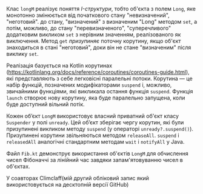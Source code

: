 Клас `longM` реалізує поняття _I-структури_, тобто об'єкта з полем `Long`, яке монотонно змінюється від початкового стану "невизначений", "неготовий".
 до стану, "визначений" з визначеним "Long" методом `set`, а потім, можливо, до стану "перевизначеного", "суперечливого" додатковим викликом
`set` з нерівним значенням, реалізованого як виключення.
Метод `get` _призупиняє_ поточну корутину, якщо об'єкт знаходиться в стані "неготовий", доки він не стане "визначеним" після виклику `set`.

Реалізація базується на Kotlin корутинах (https://kotlinlang.org/docs/reference/coroutines/coroutines-guide.html), які представляють з себе легковісні паралельні потоки.
Корутина — це набір функцій, позначених модифікаторами `suspend` і, можливо, звичайними функціями, які викликала остання функція `suspend`.
Функція `launch` створює нову корутину, яка буде паралельно запущена, коли буде доступний вільний потік.

Кожен об’єкт `LongM` використовує власний приватний об'єкт класу `Suspender` у полі `unready`.
Цей об’єкт зберігає чергу корутин, які були призупинені викликом методу `suspend` (у операторі `unready?.suspend()`).
Призупинені корутини звільняються методом `releaseAll`.
`suspend` і `releasedAll` аналогічні стандартним методам `wait` і `notifyAll` у Java.

Файл `Fib.kt` демонструє використання об'єктів `LongM` для обчислення чисел Фібоначчі за лінійний час завдяки запам'ятовуванню чисел в об'єктах.

У соавторах Climclaff(мій другий обліковий запис який використовується на десктопній версії GitHub)
